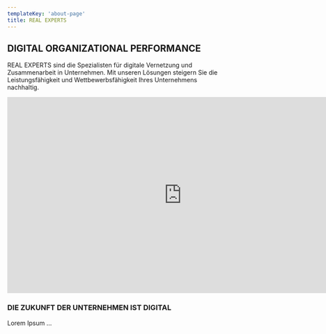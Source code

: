 ```yaml
---
templateKey: 'about-page'
title: REAL EXPERTS
---
```

## DIGITAL ORGANIZATIONAL PERFORMANCE

REAL EXPERTS sind die Spezialisten für digitale Vernetzung und Zusammenarbeit in Unternehmen. Mit unseren Lösungen steigern Sie die Leistungsfähigkeit und Wettbewerbsfähigkeit Ihres Unternehmens nachhaltig.

<iframe src="https://player.vimeo.com/video/230571210?byline=0&portrait=0" width="800" height="450" frameborder="0" webkitallowfullscreen mozallowfullscreen allowfullscreen></iframe>

### DIE ZUKUNFT DER UNTERNEHMEN IST DIGITAL
Lorem Ipsum …
